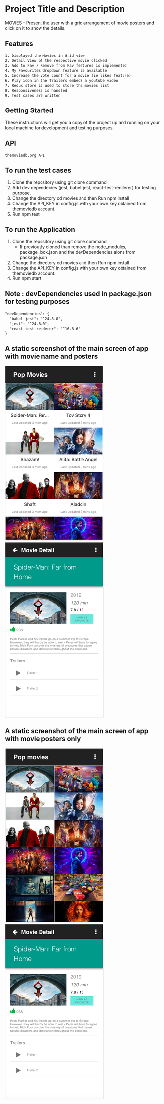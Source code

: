 # Project Title and Description

MOVIES - Present the user with a grid arrangement of movie posters and click on it to show the details.

## Features

```
1. Displayed the Movies in Grid view
2. Detail View of the respective movie clicked
3. Add to Fav / Remove from Fav features is implemented
4. My Favourites dropdown feature is available
5. Increase the Vote count for a movie (ie likes feature)
6. Play icon in the Trailers embeds a youtube video
7. Redux store is used to store the movies list
8. Responsiveness is handled
9. Test cases are written
```


## Getting Started

These instructions will get you a copy of the project up and running on your local machine for development and testing purposes.

## API

```
themoviedb.org API
```

## To run the test cases

1. Clone the repository using git clone command
2. Add dev dependecies (jest, babel-jest, react-test-renderer) for testing purpose.
3. Change the directory cd movies and then Run npm install
4. Change the API_KEY in config.js with your own key obtained from themoviedb account.
5. Run npm test

## To run the Application

1. Clone the repository using git clone command
     - If previously cloned than remove the node_modules, package_lock.json and the devDependencies alone from package.json
2. Change the directory cd movies and then Run npm install
3. Change the API_KEY in config.js with your own key obtained from themoviedb account.
4. Run npm start

## Note : devDependencies used in package.json for testing purposes
```
"devDependencies": {
  "babel-jest": "^24.8.0",
  "jest": "^24.8.0",
  "react-test-renderer": "^16.8.6"
}
```

## A static screenshot of the main screen of app with movie name and posters
![screenshot of the main screen](/screenshots/moviename.png)
![screenshot of the main screen](/screenshots/moviedetail.png)


## A static screenshot of the main screen of app with movie posters only
![screenshot of the main screen](/screenshots/movie.png)
![screenshot of the main screen](/screenshots/moviedetail.png)


